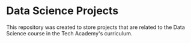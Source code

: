 # Data Science Projects
 

This repository was created to store projects that are related to the Data Science course in the Tech Academy's curriculum.


